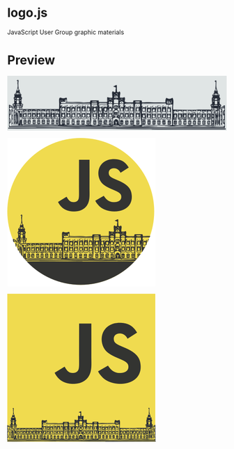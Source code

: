 # logo.js
JavaScript User Group graphic materials


# Preview

![NTUU 'KPI' facade](svg/kpi_facade.svg)

![Circle sticker](svg/logo_circle.svg)

![Square sticker](svg/logo_square.svg)
